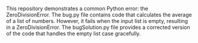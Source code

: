This repository demonstrates a common Python error: the ZeroDivisionError. The bug.py file contains code that calculates the average of a list of numbers. However, it fails when the input list is empty, resulting in a ZeroDivisionError. The bugSolution.py file provides a corrected version of the code that handles the empty list case gracefully.
